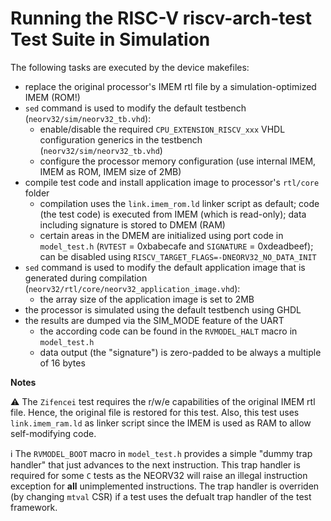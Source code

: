 # Running the RISC-V riscv-arch-test Test Suite in Simulation


The following tasks are executed by the device makefiles:

* replace the original processor's IMEM rtl file by a simulation-optimized IMEM (ROM!)
* `sed` command is used to modify the default testbench (`neorv32/sim/neorv32_tb.vhd`):
  * enable/disable the required `CPU_EXTENSION_RISCV_xxx` VHDL configuration generics in the testbench (`neorv32/sim/neorv32_tb.vhd`)
  * configure the processor memory configuration (use internal IMEM, IMEM as ROM, IMEM size of 2MB)
* compile test code and install application image to processor's `rtl/core` folder
  * compilation uses the `link.imem_rom.ld` linker script as default; code (the test code) is executed from IMEM (which is read-only); data including signature is stored to DMEM (RAM)
  * certain areas in the DMEM are initialized using port code in `model_test.h` (`RVTEST` = 0xbabecafe and `SIGNATURE` = 0xdeadbeef); can be disabled using `RISCV_TARGET_FLAGS=-DNEORV32_NO_DATA_INIT`
* `sed` command is used to modify the default application image that is generated during compilation (`neorv32/rtl/core/neorv32_application_image.vhd`):
  * the array size of the application image is set to 2MB
* the processor is simulated using the default testbench using GHDL
* the results are dumped via the SIM_MODE feature of the UART
  * the according code can be found in the `RVMODEL_HALT` macro in `model_test.h`
  * data output (the "signature") is zero-padded to be always a multiple of 16 bytes


**Notes**

:warning: The `Zifencei` test requires the r/w/e capabilities of the original IMEM rtl file.
Hence, the original file is restored for this test. Also, this test uses `link.imem_ram.ld` as linker script since the
IMEM is used as RAM to allow self-modifying code.

:information_source: The `RVMODEL_BOOT` macro in `model_test.h` provides a simple "dummy trap handler" that just advances to the next instruction. This trap handler is required
for some `C` tests as the NEORV32 will raise an illegal instruction exception for **all** unimplemented instructions. The trap handler is overriden (by changing `mtval` CSR) if
a test uses the defualt trap handler of the test framework.
